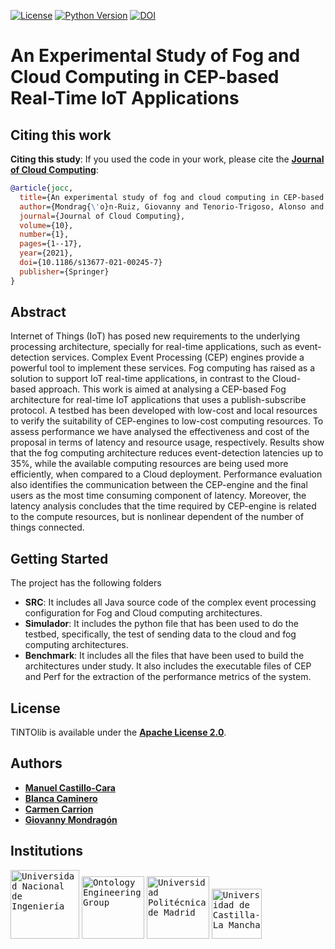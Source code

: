 [![License](https://img.shields.io/badge/license-Apache%202.0-blue)](https://github.com/oeg-upm/TINTOlib-Documentation/blob/main/LICENSE)
[![Python Version](https://img.shields.io/badge/Python-3.7%20%7C%203.8%20%7C%203.9%20%7C%203.10%20%7C%203.11-blue)](https://pypi.python.org/pypi/)
[![DOI](https://zenodo.org/badge/DOI/10.5281/zenodo.10616161.svg)](https://doi.org/10.5281/zenodo.10616161)


# An Experimental Study of Fog and Cloud Computing in CEP-based Real-Time IoT Applications


## Citing this work

**Citing this study**: If you used the code in your work, please cite the **[Journal of Cloud Computing](https://www.mdpi.com/1424-8220/17/6/1318)**:

```bib
@article{jocc,
  title={An experimental study of fog and cloud computing in CEP-based Real-Time IoT applications},
  author={Mondrag{\'o}n-Ruiz, Giovanny and Tenorio-Trigoso, Alonso and Castillo-Cara, Manuel and Caminero, Blanca and Carri{\'o}n, Carmen},
  journal={Journal of Cloud Computing},
  volume={10},
  number={1},
  pages={1--17},
  year={2021},
  doi={10.1186/s13677-021-00245-7}
  publisher={Springer}
}
```

## Abstract

Internet of Things (IoT) has posed new requirements to the underlying processing architecture, specially for real-time applications, such as event-detection services. Complex Event Processing (CEP) engines provide a powerful tool to implement these services. Fog computing has raised as a solution to support IoT real-time applications, in contrast to the Cloud-based approach. This work is aimed at analysing a CEP-based Fog architecture for real-time IoT applications that uses a publish-subscribe protocol. A testbed has been developed with low-cost and local resources to verify the suitability of CEP-engines to low-cost computing resources. To assess performance we have analysed the effectiveness and cost of the proposal in terms of latency and resource usage, respectively. Results show that the fog computing architecture reduces event-detection latencies up to 35%, while the available computing resources are being used more efficiently, when compared to a Cloud deployment. Performance evaluation also identifies the communication between the CEP-engine and the final users as the most time consuming component of latency. Moreover, the latency analysis concludes that the time required by CEP-engine is related to the compute resources, but is nonlinear dependent of the number of things connected.

## Getting Started
The project has the following folders
- **SRC**: It includes all Java source code of the complex event processing configuration for Fog and Cloud computing architectures.
- **Simulador**: It includes the python file that has been used to do the testbed, specifically, the test of sending data to the cloud and fog computing architectures.
- **Benchmark**: It includes all the files that have been used to build the architectures under study. It also includes the executable files of CEP and Perf for the extraction of the performance metrics of the system.

## License

TINTOlib is available under the **[Apache License 2.0](https://github.com/oeg-upm/TINTOlib-Documentation/blob/main/LICENSE)**.

## Authors
- **[Manuel Castillo-Cara](https://github.com/manwestc)**
- **[Blanca Caminero]()**
- **[Carmen Carrion]()**
- **[Giovanny Mondragón]()**


## Institutions

<kbd><img src="https://www.uni.edu.pe/images/logos/logo_uni_2016.png" alt="Universidad Nacional de Ingeniería" width="110"></kbd>
<kbd><img src="https://raw.githubusercontent.com/oeg-upm/TINTO/main/assets/logo-oeg.png" alt="Ontology Engineering Group" width="100"></kbd> 
<kbd><img src="https://raw.githubusercontent.com/oeg-upm/TINTO/main/assets/logo-upm.png" alt="Universidad Politécnica de Madrid" width="100"></kbd>
<kbd><img src="https://raw.githubusercontent.com/oeg-upm/TINTO/main/assets/logo-uclm.png" alt="Universidad de Castilla-La Mancha" width="80"></kbd> 
